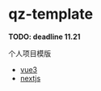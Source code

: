 # qz-template

**TODO:  deadline 11.21** 



个人项目模版


* [vue3](https://github.com/QinZhen001/qz-template/tree/vue3)
* [nextjs](https://github.com/QinZhen001/qz-template/tree/nextjs)

